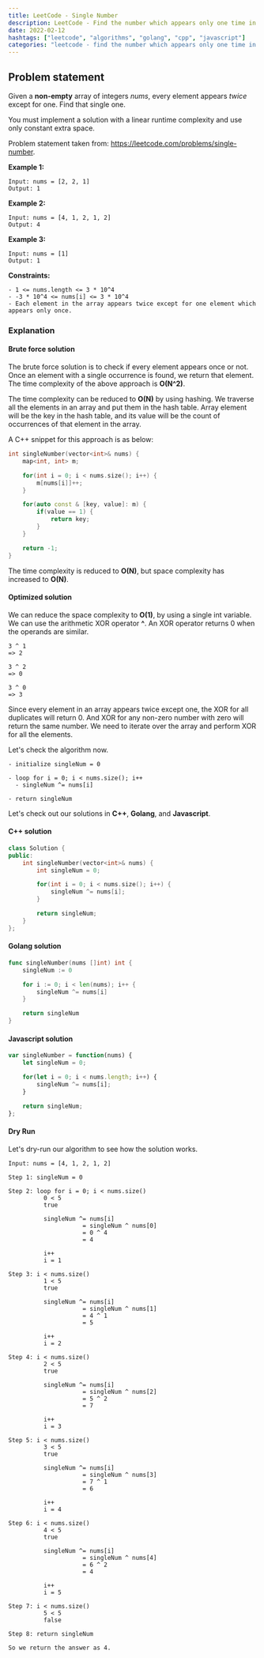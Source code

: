 ```yaml
---
title: LeetCode - Single Number
description: LeetCode - Find the number which appears only one time in an array using C++, Golang and Javascript.
date: 2022-02-12
hashtags: ["leetcode", "algorithms", "golang", "cpp", "javascript"]
categories: "leetcode - find the number which appears only one time in an array, c++, golang, javascript"
---
```


## Problem statement

Given a **non-empty** array of integers *nums*, every element appears *twice* except for one. Find that single one.

You must implement a solution with a linear runtime complexity and use only constant extra space.

Problem statement taken from: <a href='https://leetcode.com/problems/single-number' target='_blank'>https://leetcode.com/problems/single-number</a>.

**Example 1:**

```
Input: nums = [2, 2, 1]
Output: 1
```

**Example 2:**

```
Input: nums = [4, 1, 2, 1, 2]
Output: 4
```

**Example 3:**

```
Input: nums = [1]
Output: 1
```

**Constraints:**

```
- 1 <= nums.length <= 3 * 10^4
- -3 * 10^4 <= nums[i] <= 3 * 10^4
- Each element in the array appears twice except for one element which appears only once.
```

### Explanation

#### Brute force solution

The brute force solution is to check if every element appears once or not.
Once an element with a single occurrence is found, we return that element.
The time complexity of the above approach is **O(N^2)**.

The time complexity can be reduced to **O(N)** by using hashing.
We traverse all the elements in an array and put them in the hash table.
Array element will be the key in the hash table, and its value will be the count
of occurrences of that element in the array.

A C++ snippet for this approach is as below:

```cpp
int singleNumber(vector<int>& nums) {
    map<int, int> m;

    for(int i = 0; i < nums.size(); i++) {
        m[nums[i]]++;
    }

    for(auto const & [key, value]: m) {
        if(value == 1) {
            return key;
        }
    }

    return -1;
}
```

The time complexity is reduced to **O(N)**, but space complexity has increased
to **O(N)**.

#### Optimized solution

We can reduce the space complexity to **O(1)**, by using a single int variable.
We can use the arithmetic XOR operator **^**.
An XOR operator returns 0 when the operands are similar.

```
3 ^ 1
=> 2

3 ^ 2
=> 0

3 ^ 0
=> 3
```

Since every element in an array appears twice except one, the XOR for
all duplicates will return 0. And XOR for any non-zero number with zero
will return the same number.
We need to iterate over the array and perform XOR for all the elements.

Let's check the algorithm now.

```
- initialize singleNum = 0

- loop for i = 0; i < nums.size(); i++
  - singleNum ^= nums[i]

- return singleNum
```

Let's check out our solutions in **C++**, **Golang**, and **Javascript**.

#### C++ solution

```cpp
class Solution {
public:
    int singleNumber(vector<int>& nums) {
        int singleNum = 0;

        for(int i = 0; i < nums.size(); i++) {
            singleNum ^= nums[i];
        }

        return singleNum;
    }
};
```

#### Golang solution

```go
func singleNumber(nums []int) int {
    singleNum := 0

    for i := 0; i < len(nums); i++ {
        singleNum ^= nums[i]
    }

    return singleNum
}
```

#### Javascript solution

```javascript
var singleNumber = function(nums) {
    let singleNum = 0;

    for(let i = 0; i < nums.length; i++) {
        singleNum ^= nums[i];
    }

    return singleNum;
};
```

#### Dry Run

Let's dry-run our algorithm to see how the solution works.

```
Input: nums = [4, 1, 2, 1, 2]

Step 1: singleNum = 0

Step 2: loop for i = 0; i < nums.size()
          0 < 5
          true

          singleNum ^= nums[i]
                     = singleNum ^ nums[0]
                     = 0 ^ 4
                     = 4

          i++
          i = 1

Step 3: i < nums.size()
          1 < 5
          true

          singleNum ^= nums[i]
                     = singleNum ^ nums[1]
                     = 4 ^ 1
                     = 5

          i++
          i = 2

Step 4: i < nums.size()
          2 < 5
          true

          singleNum ^= nums[i]
                     = singleNum ^ nums[2]
                     = 5 ^ 2
                     = 7

          i++
          i = 3

Step 5: i < nums.size()
          3 < 5
          true

          singleNum ^= nums[i]
                     = singleNum ^ nums[3]
                     = 7 ^ 1
                     = 6

          i++
          i = 4

Step 6: i < nums.size()
          4 < 5
          true

          singleNum ^= nums[i]
                     = singleNum ^ nums[4]
                     = 6 ^ 2
                     = 4

          i++
          i = 5

Step 7: i < nums.size()
          5 < 5
          false

Step 8: return singleNum

So we return the answer as 4.
```
